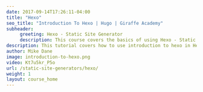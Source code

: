 ```yaml
---
date: 2017-09-14T17:26:11-04:00
title: "Hexo"
seo_title: "Introduction To Hexo | Hugo | Giraffe Academy"
subheader:
     greeting: Hexo - Static Site Generator
     description: This course covers the basics of using Hexo - Static Site Generator. Work your way through the articles and we'll teach you everything you need to know to create a professional and scalable website or blog!
description: This tutorial covers how to use introduction to hexo in Hexo -  Static Site Generator.
author: Mike Dane
image: introduction-to-hexo.png
video: Kt7u5kr_P5o
url: /static-site-generators/hexo/
weight: 1
layout: course_home
---
```

